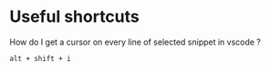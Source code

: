 # Useful shortcuts

How do I get a cursor on every line of selected snippet in vscode ?

```markdown
alt + shift + i
```
